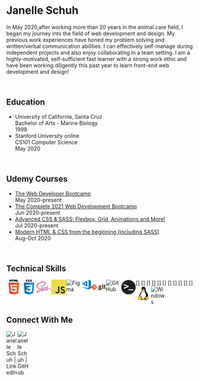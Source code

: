 # Janelle Schuh

In May 2020,after working more than 20 years in the animal care field, I began my journey into the field of
web development and design. My previous work experiences have honed my problem solving and written/verbal communication abilities. I can effectively self-manage during independent projects and also enjoy collaborating in a team setting. I am a highly-motivated, self-sufficient fast learner with a strong work ethic and have been working diligently this past year to learn front-end web development and design!

<br/>

## Education

- University of California, Santa Cruz  
   Bachelor of Arts - Marine Biology  
   1998
- Stanford University online  
   CS101 Computer Science  
   May 2020

<br/>

## Udemy Courses

- [The Web Developer Bootcamp](https://www.udemy.com/course/the-web-developer-bootcamp/)  
  May 2020-present
- [The Complete 2021 Web Development Bootcamp](https://www.udemy.com/course/the-complete-web-development-bootcamp/)  
  Jun 2020-present
- [Advanced CSS & SASS: Flexbox, Grid, Animations and More!](https://www.udemy.com/course/advanced-css-and-sass/)  
  Jul 2020-present
- [Modern HTML & CSS from the beginning (including SASS)](https://www.udemy.com/course/modern-html-css-from-the-beginning/)  
   Aug-Oct 2020

<br/>

## Technical Skills

[<img align="left" alt="HTML5" width="40px" src="https://raw.githubusercontent.com/github/explore/80688e429a7d4ef2fca1e82350fe8e3517d3494d/topics/html/html.png" />]
[<img align="left" alt="CSS3" width="40px" src="https://raw.githubusercontent.com/github/explore/80688e429a7d4ef2fca1e82350fe8e3517d3494d/topics/css/css.png" />]
[<img align="left" alt="Sass" width="40px" src="https://raw.githubusercontent.com/github/explore/80688e429a7d4ef2fca1e82350fe8e3517d3494d/topics/sass/sass.png" />]
[<img align="left" alt="JavaScript" width="40px" src="https://raw.githubusercontent.com/github/explore/80688e429a7d4ef2fca1e82350fe8e3517d3494d/topics/javascript/javascript.png" />]
[<img align="left" alt="Figma" width="40px" src="https://avatars.githubusercontent.com/u/5155369?s=200&v=4" />]
[<img align="left" alt="Visual Studio Code" width="26px" src="https://raw.githubusercontent.com/github/explore/80688e429a7d4ef2fca1e82350fe8e3517d3494d/topics/visual-studio-code/visual-studio-code.png" />]
[<img align="left" alt="Git" width="40px" src="https://raw.githubusercontent.com/github/explore/80688e429a7d4ef2fca1e82350fe8e3517d3494d/topics/git/git.png" />]
[<img align="left" alt="GitHub" width="40px" src="https://avatars.githubusercontent.com/u/9919?s=200&v=4" />]
[<img align="left" alt="Terminal" width="40px" src="https://raw.githubusercontent.com/github/explore/80688e429a7d4ef2fca1e82350fe8e3517d3494d/topics/terminal/terminal.png" />]
[<img align="left" alt="Linux" width="40px" src="https://raw.githubusercontent.com/github/explore/80688e429a7d4ef2fca1e82350fe8e3517d3494d/topics/linux/linux.png" />]
[<img align="left" alt="Windows" width="40px" src="https://avatars.githubusercontent.com/u/6154722?s=200&v=4" />]

<br/>
<br/>

## Connect With Me

[<img align="left" alt="Janelle Schuh | LinkedIn" width="30px" src="https://avatars.githubusercontent.com/u/357098?s=200&v=4" />](https://www.linkedin.com/in/janelle-schuh)
[<img align="left" alt="Janelle Schuh | GitHub" width="30px" src="https://avatars.githubusercontent.com/u/9919?s=200&v=4" />](https://github.com/jschuh23)
<br/>

<!-- [![Janelle's GitHub Stats](https://github-readme-stats.vercel.app/api?username=jschuh23&show_icons=true&theme=algolia)](https://github.com/jschuh23/github-readme-stats) -->
